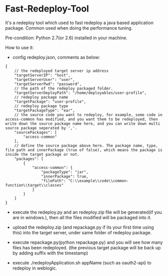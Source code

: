 Fast-Redeploy-Tool
==================

It's a redeploy tool which used to fast redeploy a java based application package. Common used when doing the performance tuning.

Pre-condition:
Python 2.7(or 2.6) installed in your machine.

How to use it:
* config redeploy.json, comments as below:

```
{
	// the redeployed target server ip address
	"targetServerIP": "host",
	"targetServerUser": "user",
	"targetServerPwd": "password",
	// the path of the redeploy packaged folder.
	"targetServerDeployPath": "/home/deployables/user-profile",
	// redeploy package name
	"targetPackage": "user-profile",
	// redeploy package type
	"targetPackageType": "ear",
	// the source code you want to redeploy, for example, some code in access-common has modified, and you want them to be redeployed, then write down the source package name here, and you can write down multi source package seperated by ','.
	"sourcePackages": [
		"access-common"
	],
	// define the source package above here. The package name, type, file path and innerPackage (true of false), which means the package is inside the target package or not. 
	"packages": [
		{
			"access-common": {
				"packageType": "jar",
				"innerPackage": true,
				"filePath": "C:\\example\\code\\common-function\\target\\classes"
			}
		}
	]
}
```

* execute the redeploy.py and an redeploy.zip file will be generated(if you are in windows.), then all the files modified will be packaged into it.

* upload the redeploy.zip (and repackage.py if its your first time using this) into the target server, under same folder of redeploy package.

* execute repackage.py(python repackage.py) and you will see how many files has been redeployed. (the previous target package will be back up by adding suffix with the timestamp)

* execute ./redeployApplication.sh appName (such as oauth2-api) to redeploy in weblogic.
